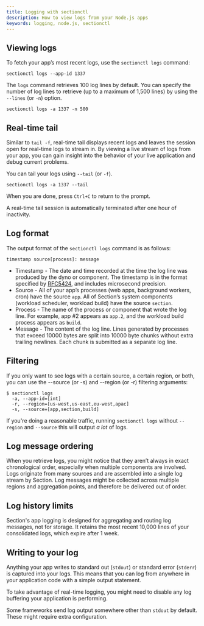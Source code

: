 ```yaml
---
title: Logging with sectionctl
description: How to view logs from your Node.js apps
keywords: logging, node.js, sectionctl
---
```


## Viewing logs

To fetch your app’s most recent logs, use the `sectionctl logs` command:

```
sectionctl logs --app-id 1337
```

The `logs` command retrieves 100 log lines by default. You can specify the number of log lines to retrieve (up to a maximum of 1,500 lines) by using the `--lines` (or `-n`) option.

```
sectionctl logs -a 1337 -n 500
```

## Real-time tail

Similar to `tail -f`, real-time tail displays recent logs and leaves the session open for real-time logs to stream in. By viewing a live stream of logs from your app, you can gain insight into the behavior of your live application and debug current problems.

You can tail your logs using `--tail` (or `-f`).

```
sectionctl logs -a 1337 --tail
```

When you are done, press `Ctrl+C` to return to the prompt.

A real-time tail session is automatically terminated after one hour of inactivity.

## Log format

The output format of the `sectionctl logs` command is as follows:

```
timestamp source[process]: message
```

- Timestamp - The date and time recorded at the time the log line was produced by the dyno or component. The timestamp is in the format specified by [RFC5424](https://tools.ietf.org/html/rfc5424#section-6.2.3), and includes microsecond precision.
- Source - All of your app’s processes (web apps, background workers, cron) have the source `app`. All of Section’s system components (workload scheduler, workload build) have the source `section`.
- Process - The name of the process or component that wrote the log line. For example, app #2 appears as `app.2`, and the workload build process appears as `build`.
- Message - The content of the log line. Lines generated by processes that exceed 10000 bytes are split into 10000 byte chunks without extra trailing newlines. Each chunk is submitted as a separate log line.

## Filtering

If you only want to see logs with a certain source, a certain region, or both, you can use the --source (or -s) and --region (or -r) filtering arguments:

```
$ sectionctl logs
  -a, --app-id=[int]
  -r, --region=[us-west,us-east,eu-west,apac]
  -s, --source=[app,section,build]
```

If you're doing a reasonable traffic, running `sectionctl logs` without `--region` and `--source` this will output _a lot_ of logs.

## Log message ordering

When you retrieve logs, you might notice that they aren’t always in exact chronological order, especially when multiple components are involved. Logs originate from many sources and are assembled into a single log stream by Section. Log messages might be collected across multiple regions and aggregation points, and therefore be delivered out of order.

## Log history limits

Section's app logging is designed for aggregating and routing log messages, not for storage. It retains the most recent 10,000 lines of your consolidated logs, which expire after 1 week.

## Writing to your log

Anything your app writes to standard out (`stdout`) or standard error (`stderr`) is captured into your logs. This means that you can log from anywhere in your application code with a simple output statement.

To take advantage of real-time logging, you might need to disable any log buffering your application is performing.

Some frameworks send log output somewhere other than `stdout` by default. These might require extra configuration.
